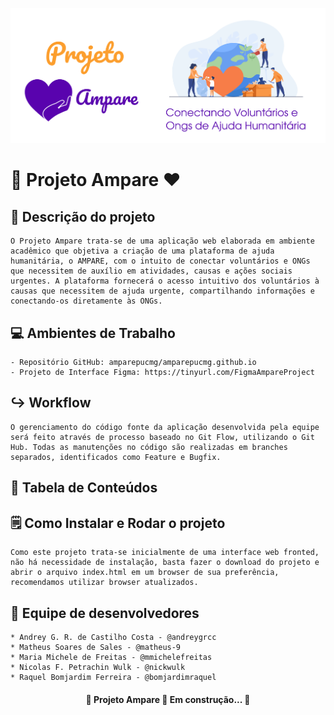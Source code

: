 ![Logo Ampare](/assets/banner-readme.png)

# 🤲 Projeto Ampare ❤️


## 📝 Descrição do projeto
    
    O Projeto Ampare trata-se de uma aplicação web elaborada em ambiente acadêmico que objetiva a criação de uma plataforma de ajuda humanitária, o AMPARE, com o intuito de conectar voluntários e ONGs que necessitem de auxílio em atividades, causas e ações sociais urgentes. A plataforma fornecerá o acesso intuitivo dos voluntários à causas que necessitem de ajuda urgente, compartilhando informações e conectando-os diretamente às ONGs.

## 💻 Ambientes de Trabalho
    - Repositório GitHub: amparepucmg/amparepucmg.github.io
    - Projeto de Interface Figma: https://tinyurl.com/FigmaAmpareProject

## ↪️ Workflow
    O gerenciamento do código fonte da aplicação desenvolvida pela equipe será feito através de processo baseado no Git Flow, utilizando o Git Hub. Todas as manutenções no código são realizadas em branches separados, identificados como Feature e Bugfix.  

## 📁 Tabela de Conteúdos


## 🗒️ Como Instalar e Rodar o projeto

    Como este projeto trata-se inicialmente de uma interface web fronted, não há necessidade de instalação, basta fazer o download do projeto e abrir o arquivo index.html em um browser de sua preferência, recomendamos utilizar browser atualizados.


## 🧠 Equipe de desenvolvedores
    * Andrey G. R. de Castilho Costa - @andreygrcc
    * Matheus Soares de Sales - @matheus-9
    * Maria Michele de Freitas - @mmichelefreitas
    * Nicolas F. Petrachin Wulk - @nickwulk
    * Raquel Bomjardim Ferreira - @bomjardimraquel



<h4 align="center"> 
	🚧  Projeto Ampare 🚀 Em construção...  🚧
</h4>